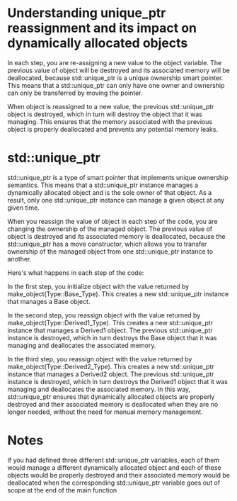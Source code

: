 # Understanding unique_ptr reassignment and its impact on dynamically allocated objects

In each step, you are re-assigning a new value to the object variable. The previous value of object will be destroyed and its associated memory will be deallocated, because std::unique_ptr is a unique ownership smart pointer. This means that a std::unique_ptr can only have one owner and ownership can only be transferred by moving the pointer.

When object is reassigned to a new value, the previous std::unique_ptr object is destroyed, which in turn will destroy the object that it was managing. This ensures that the memory associated with the previous object is properly deallocated and prevents any potential memory leaks.

# std::unique_ptr
std::unique_ptr is a type of smart pointer that implements unique ownership semantics. 
This means that a std::unique_ptr instance manages a dynamically allocated object and is the sole owner of that object. 
As a result, only one std::unique_ptr instance can manage a given object at any given time.

When you reassign the value of object in each step of the code, you are changing the ownership of the managed object. 
The previous value of object is destroyed and its associated memory is deallocated, because the std::unique_ptr has a move constructor, which allows you to transfer ownership of the managed object from one std::unique_ptr instance to another.

Here's what happens in each step of the code:

In the first step, you initialize object with the value returned by make_object(Type::Base_Type). 
This creates a new std::unique_ptr instance that manages a Base object.

In the second step, you reassign object with the value returned by make_object(Type::Derived1_Type). This creates a new std::unique_ptr instance that manages a Derived1 object. The previous std::unique_ptr instance is destroyed, which in turn destroys the Base object that it was managing and deallocates the associated memory.

In the third step, you reassign object with the value returned by make_object(Type::Derived2_Type). This creates a new std::unique_ptr instance that manages a Derived2 object. The previous std::unique_ptr instance is destroyed, which in turn destroys the Derived1 object that it was managing and deallocates the associated memory.
In this way, std::unique_ptr ensures that dynamically allocated objects are properly destroyed and their associated memory is deallocated when they are no longer needed, without the need for manual memory management.
# Notes 
If you had defined three different std::unique_ptr variables, each of them would manage a different dynamically allocated object and each of these objects would be properly destroyed and their associated memory would be deallocated when the corresponding std::unique_ptr variable goes out of scope at the end of the main function
